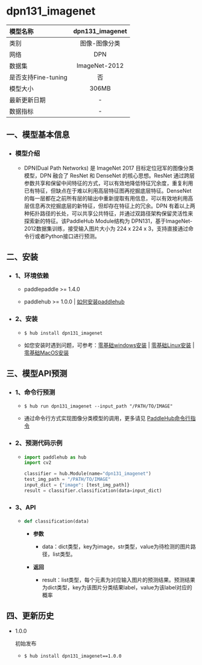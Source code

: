 # dpn131_imagenet

|模型名称|dpn131_imagenet|
| :--- | :---: |
|类别|图像-图像分类|
|网络|DPN|
|数据集|ImageNet-2012|
|是否支持Fine-tuning|否|
|模型大小|306MB|
|最新更新日期|-|
|数据指标|-|


## 一、模型基本信息



- ### 模型介绍

  - DPN(Dual Path Networks) 是 ImageNet 2017 目标定位冠军的图像分类模型，DPN 融合了 ResNet 和 DenseNet 的核心思想。ResNet 通过跨层参数共享和保留中间特征的方式，可以有效地降低特征冗余度，重复利用已有特征，但缺点在于难以利用高层特征图再挖掘底层特征。DenseNet 的每一层都在之前所有层的输出中重新提取有用信息，可以有效地利用高层信息再次挖掘底层的新特征，但却存在特征上的冗余。DPN 有着以上两种拓扑路径的长处，可以共享公共特征，并通过双路径架构保留灵活性来探索新的特征。该PaddleHub Module结构为 DPN131，基于ImageNet-2012数据集训练，接受输入图片大小为 224 x 224 x 3，支持直接通过命令行或者Python接口进行预测。


## 二、安装

- ### 1、环境依赖  

  - paddlepaddle >= 1.4.0  

  - paddlehub >= 1.0.0  | [如何安装paddlehub](../../../../docs/docs_ch/get_start/installation.rst)


- ### 2、安装

  - ```shell
    $ hub install dpn131_imagenet
    ```
  - 如您安装时遇到问题，可参考：[零基础windows安装](../../../../docs/docs_ch/get_start/windows_quickstart.md)
 | [零基础Linux安装](../../../../docs/docs_ch/get_start/linux_quickstart.md) | [零基础MacOS安装](../../../../docs/docs_ch/get_start/mac_quickstart.md)

## 三、模型API预测

- ### 1、命令行预测

  - ```shell
    $ hub run dpn131_imagenet --input_path "/PATH/TO/IMAGE"
    ```
  - 通过命令行方式实现图像分类模型的调用，更多请见 [PaddleHub命令行指令](../../../../docs/docs_ch/tutorial/cmd_usage.rst)

- ### 2、预测代码示例

  - ```python
    import paddlehub as hub
    import cv2

    classifier = hub.Module(name="dpn131_imagenet")
    test_img_path = "/PATH/TO/IMAGE"
    input_dict = {"image": [test_img_path]}
    result = classifier.classification(data=input_dict)
    ```

- ### 3、API

  - ```python
    def classification(data)
    ```

    - **参数**
      - data：dict类型，key为image，str类型，value为待检测的图片路径，list类型。

    - **返回**
      - result：list类型，每个元素为对应输入图片的预测结果。预测结果为dict类型，key为该图片分类结果label，value为该label对应的概率





## 四、更新历史

* 1.0.0

  初始发布

  - ```shell
    $ hub install dpn131_imagenet==1.0.0
    ```
